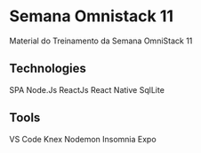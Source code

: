 # Semana Omnistack 11
Material do Treinamento da Semana OmniStack 11

Technologies
-----------
SPA
Node.Js
ReactJs
React Native
SqlLite

Tools
-----
VS Code
Knex
Nodemon
Insomnia
Expo

